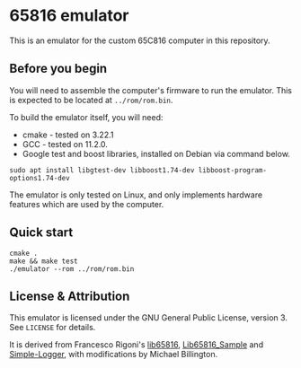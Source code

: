 # 65816 emulator

This is an emulator for the custom 65C816 computer in this repository.

## Before you begin

You will need to assemble the computer's firmware to run the emulator. This is expected to be located at `../rom/rom.bin`.

To build the emulator itself, you will need:

- cmake - tested on 3.22.1
- GCC - tested on 11.2.0.
- Google test and boost libraries, installed on Debian via command below.

```
sudo apt install libgtest-dev libboost1.74-dev libboost-program-options1.74-dev
```

The emulator is only tested on Linux, and only implements hardware features which are used by the computer.

## Quick start

```
cmake .
make && make test
./emulator --rom ../rom/rom.bin
```

## License & Attribution

This emulator is licensed under the GNU General Public License, version 3. See `LICENSE` for details.

It is derived from Francesco Rigoni's [lib65816](https://github.com/FrancescoRigoni/Lib65816), [Lib65816_Sample](https://github.com/FrancescoRigoni/Lib65816_Sample) and [Simple-Logger](https://github.com/FrancescoRigoni/Simple-Logger), with modifications by Michael Billington.
